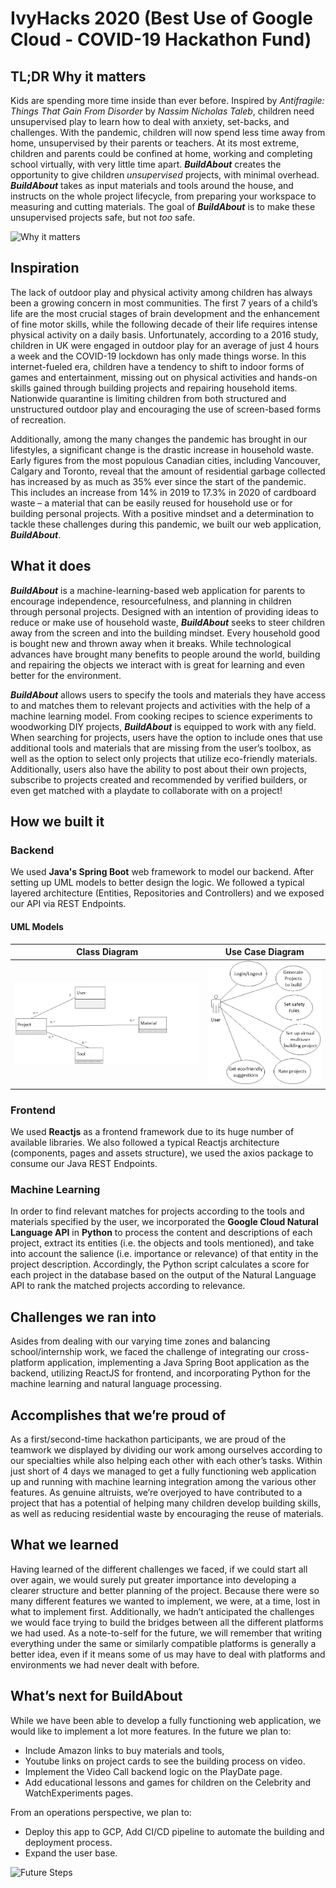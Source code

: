 # IvyHacks 2020 (Best Use of Google Cloud - COVID-19 Hackathon Fund)
## TL;DR Why it matters
Kids are spending more time inside than ever before. Inspired by _Antifragile: Things That Gain From Disorder_ by _Nassim Nicholas Taleb_, children need unsupervised play to learn how to deal with anxiety, set-backs, and challenges. With the pandemic, children will now spend less time away from home, unsupervised by their parents or teachers. At its most extreme, children and parents could be confined at home, working and completing school virtually, with very little time apart. ***BuildAbout*** creates the opportunity to give children _unsupervised_ projects, with minimal overhead. ***BuildAbout*** takes as input materials and tools around the house, and instructs on the whole project lifecycle, from preparing your workspace to measuring and cutting materials. The goal of ***BuildAbout*** is to make these unsupervised projects safe, but not _too_ safe. 

![Why it matters](https://i.imgur.com/5nydNxY.png)

## Inspiration
The lack of outdoor play and physical activity among children has always been a growing concern in most communities. The first 7 years of a child’s life are the most crucial stages of brain development and the enhancement of fine motor skills, while the following decade of their life requires intense physical activity on a daily basis. Unfortunately, according to a 2016 study, children in UK were engaged in outdoor play for an average of just 4 hours a week and the COVID-19 lockdown has only made things worse. In this internet-fueled era, children have a tendency to shift to indoor forms of games and entertainment, missing out on physical activities and hands-on skills gained through building projects and repairing household items. Nationwide quarantine is limiting children from both structured and unstructured outdoor play and encouraging the use of screen-based forms of recreation.

Additionally, among the many changes the pandemic has brought in our lifestyles, a significant change is the drastic increase in household waste. Early figures from the most populous Canadian cities, including Vancouver, Calgary and Toronto, reveal that the amount of residential garbage collected has increased by as much as 35% ever since the start of the pandemic. This includes an increase from 14% in 2019 to 17.3% in 2020 of cardboard waste – a material that can be easily reused for household use or for building personal projects.
With a positive mindset and a determination to tackle these challenges during this pandemic, we built our web application, ***BuildAbout***.

## What it does
***BuildAbout*** is a machine-learning-based web application for parents to encourage independence, resourcefulness, and planning in children through personal projects. Designed with an intention of providing ideas to reduce or make use of household waste, ***BuildAbout*** seeks to steer children away from the screen and into the building mindset. Every household good is bought new and thrown away when it breaks. While technological advances have brought many benefits to people around the world, building and repairing the objects we interact with is great for learning and even better for the environment.

***BuildAbout*** allows users to specify the tools and materials they have access to and matches them to relevant projects and activities with the help of a machine learning model. From cooking recipes to science experiments to woodworking DIY projects, ***BuildAbout*** is equipped to work with any field. When searching for projects, users have the option to include ones that use additional tools and materials that are missing from the user’s toolbox, as well as the option to select only projects that utilize eco-friendly materials. Additionally, users also have the ability to post about their own projects, subscribe to projects created and recommended by verified builders, or even get matched with a playdate to collaborate with on a project!

## How we built it
### Backend
We used **Java's Spring Boot** web framework to model our backend. After setting up UML models to better design the logic. We followed a typical layered architecture (Entities, Repositories and Controllers) and we exposed our API via REST Endpoints.

#### UML Models

Class Diagram             |  Use Case Diagram
:-------------------------:|:-------------------------:
![class-diagram](./assets/class-diagram.png)  |  ![usecase-diagram](./assets/usecase-diagram.png)

### Frontend
We used **Reactjs** as a frontend framework due to its huge number of available libraries. We also followed a typical Reactjs architecture (components, pages and assets structure), we used the axios package to consume our Java REST Endpoints.

### Machine Learning
In order to find relevant matches for projects according to the tools and materials specified by the user, we incorporated the **Google Cloud Natural Language API** in **Python** to process the content and descriptions of each project, extract its entities (i.e. the objects and tools mentioned), and take into account the salience (i.e. importance or relevance) of that entity in the project description. Accordingly, the Python script calculates a score for each project in the database based on the output of the Natural Language API to rank the matched projects according to relevance.

## Challenges we ran into
Asides from dealing with our varying time zones and balancing school/internship work, we faced the challenge of integrating our cross-platform application, implementing a Java Spring Boot application as the backend, utilizing ReactJS for frontend, and incorporating Python for the machine learning and natural language processing.

## Accomplishes that we’re proud of
As a first/second-time hackathon participants, we are proud of the teamwork we displayed by dividing our work among ourselves according to our specialties while also helping each other with each other’s tasks. Within just short of 4 days we managed to get a fully functioning web application up and running with machine learning integration among the various other features. As genuine altruists, we’re overjoyed to have contributed to a project that has a potential of helping many children develop building skills, as well as reducing residential waste by encouraging the reuse of materials.

## What we learned
Having learned of the different challenges we faced, if we could start all over again, we would surely put greater importance into developing a clearer structure and better planning of the project. Because there were so many different features we wanted to implement, we were, at a time, lost in what to implement first. Additionally, we hadn’t anticipated the challenges we would face trying to build the bridges between all the different platforms we had used. As a note-to-self for the future, we will remember that writing everything under the same or similarly compatible platforms is generally a better idea, even if it means some of us may have to deal with platforms and environments we had never dealt with before.

## What’s next for BuildAbout
While we have been able to develop a fully functioning web application, we would like to implement a lot more features.
In the future we plan to: 
- Include Amazon links to buy materials and tools, 
- Youtube links on project cards to see the building process on video. 
- Implement the Video Call backend logic on the PlayDate page. 
- Add educational lessons and games for children on the Celebrity and WatchExperiments pages.

From an operations perspective, we plan to:
- Deploy this app to GCP, Add CI/CD pipeline to automate the building and deployment process. 
- Expand the user base. 

![Future Steps](https://i.imgur.com/CeSKPmW.png)